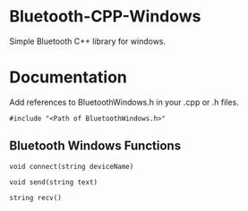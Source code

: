 Bluetooth-CPP-Windows
=======
Simple Bluetooth C++ library for windows.

Documentation
=======
Add references to BluetoothWindows.h in your .cpp or .h files.

`#include "<Path of BluetoothWindows.h>"`

Bluetooth Windows Functions
-----------
  
`void connect(string deviceName)`
  
`void send(string text)`
  
`string recv()`
